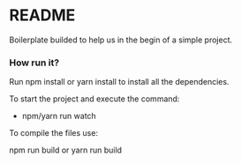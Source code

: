 # README #

Boilerplate builded to help us in the begin of a simple project. 


### How run it? ###

Run npm install or yarn install to install all the dependencies.

To start the project and execute the command: 
* npm/yarn run watch

To compile the files use:

npm run build or yarn run build